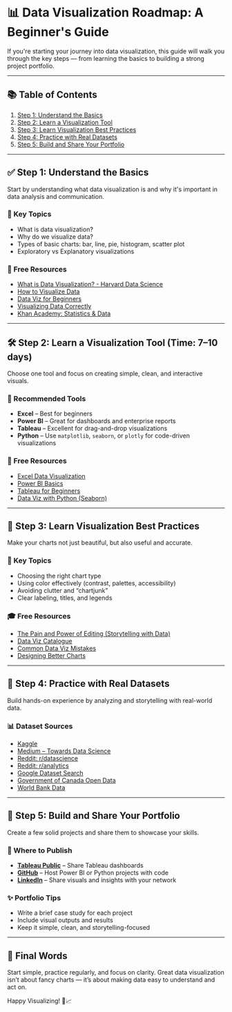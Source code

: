 # 📊 Data Visualization Roadmap: A Beginner's Guide

If you're starting your journey into data visualization, this guide will walk you through the key steps — from learning the basics to building a strong project portfolio.

---

## 📚 Table of Contents

1. [Step 1: Understand the Basics](#step-1-understand-the-basics)
2. [Step 2: Learn a Visualization Tool](#step-2-learn-a-visualization-tool-time-7-10-days)
3. [Step 3: Learn Visualization Best Practices](#step-3-learn-visualization-best-practices)
4. [Step 4: Practice with Real Datasets](#step-4-practice-with-real-datasets)
5. [Step 5: Build and Share Your Portfolio](#step-5-build-and-share-your-portfolio)

---

## ✅ Step 1: Understand the Basics

Start by understanding what data visualization is and why it's important in data analysis and communication.

### 📌 Key Topics

- What is data visualization?
- Why do we visualize data?
- Types of basic charts: bar, line, pie, histogram, scatter plot
- Exploratory vs Explanatory visualizations

### 🎥 Free Resources

- [What is Data Visualization? - Harvard Data Science](https://www.youtube.com/watch?v=loYuxWSsLNc)
- [How to Visualize Data](https://www.youtube.com/watch?v=4lhPHhPkVLM)
- [Data Viz for Beginners](https://www.youtube.com/watch?v=MiiANxRHSv4)
- [Visualizing Data Correctly](https://www.youtube.com/watch?v=zklM_KnNloI)
- [Khan Academy: Statistics & Data](https://www.khanacademy.org/math/statistics-probability)

---

## 🛠️ Step 2: Learn a Visualization Tool (Time: 7–10 days)

Choose one tool and focus on creating simple, clean, and interactive visuals.

### 🧰 Recommended Tools

- **Excel** – Best for beginners
- **Power BI** – Great for dashboards and enterprise reports
- **Tableau** – Excellent for drag-and-drop visualizations
- **Python** – Use `matplotlib`, `seaborn`, or `plotly` for code-driven visualizations

### 🎥 Free Resources

- [Excel Data Visualization](https://www.youtube.com/watch?v=j8FSP8XuFyk)
- [Power BI Basics](https://www.youtube.com/watch?v=KdC5R7oPCAI)
- [Tableau for Beginners](https://www.youtube.com/watch?v=6cV3OwFrOkk)
- [Data Viz with Python (Seaborn)](https://www.youtube.com/watch?v=g0m5sEHPU-s&list=PLUaB-1hjhk8HqnmK0gQhfmIdCbxwoAoys)

---

## 🎯 Step 3: Learn Visualization Best Practices

Make your charts not just beautiful, but also useful and accurate.

### 📌 Key Topics

- Choosing the right chart type
- Using color effectively (contrast, palettes, accessibility)
- Avoiding clutter and “chartjunk”
- Clear labeling, titles, and legends

### 🎓 Free Resources

- [The Pain and Power of Editing (Storytelling with Data)](https://www.storytellingwithdata.com/blog/the-painand-powerof-editing)
- [Data Viz Catalogue](https://datavizcatalogue.com/#google_vignette)
- [Common Data Viz Mistakes](https://www.youtube.com/watch?v=ZkWxlkv0aTc)
- [Designing Better Charts](https://www.youtube.com/watch?v=t3cAUt7sOQg)

---

## 🧪 Step 4: Practice with Real Datasets

Build hands-on experience by analyzing and storytelling with real-world data.

### 📊 Dataset Sources

- [Kaggle](https://www.kaggle.com)
- [Medium – Towards Data Science](https://towardsdatascience.com/tagged/medium)
- [Reddit: r/datascience](https://www.reddit.com/r/datascience/)
- [Reddit: r/analytics](https://www.reddit.com/r/analytics/)
- [Google Dataset Search](https://datasetsearch.research.google.com/)
- [Government of Canada Open Data](https://search.open.canada.ca/data/)
- [World Bank Data](https://databank.worldbank.org/)

---

## 🚀 Step 5: Build and Share Your Portfolio

Create a few solid projects and share them to showcase your skills.

### 🧰 Where to Publish

- **[Tableau Public](https://public.tableau.com/)** – Share Tableau dashboards
- **[GitHub](https://github.com/)** – Host Power BI or Python projects with code
- **[LinkedIn](https://www.linkedin.com/)** – Share visuals and insights with your network

### ✨ Portfolio Tips

- Write a brief case study for each project
- Include visual outputs and results
- Keep it simple, clean, and storytelling-focused

---

## 🏁 Final Words

Start simple, practice regularly, and focus on clarity. Great data visualization isn’t about fancy charts — it’s about making data easy to understand and act on.

Happy Visualizing! 🎨📈